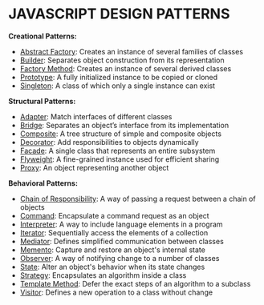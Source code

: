 # JAVASCRIPT DESIGN PATTERNS

**Creational Patterns:**

- [Abstract Factory](http://www.dofactory.com/javascript/abstract-factory-design-pattern): Creates an instance of several families of classes
- [Builder](http://www.dofactory.com/javascript/builder-design-pattern): Separates object construction from its representation
- [Factory Method](http://www.dofactory.com/javascript/factory-method-design-pattern): Creates an instance of several derived classes
- [Prototype](http://www.dofactory.com/javascript/prototype-design-pattern): A fully initialized instance to be copied or cloned
- [Singleton](http://www.dofactory.com/javascript/singleton-design-pattern): A class of which only a single instance can exist

**Structural Patterns:**

- [Adapter](http://www.dofactory.com/javascript/adapter-design-pattern): Match interfaces of different classes
- [Bridge](http://www.dofactory.com/javascript/bridge-design-pattern): Separates an object’s interface from its implementation
- [Composite](http://www.dofactory.com/javascript/composite-design-pattern): A tree structure of simple and composite objects
- [Decorator](http://www.dofactory.com/javascript/decorator-design-pattern): Add responsibilities to objects dynamically
- [Facade](http://www.dofactory.com/javascript/facade-design-pattern): A single class that represents an entire subsystem
- [Flyweight](http://www.dofactory.com/javascript/flyweight-design-pattern): A fine-grained instance used for efficient sharing
- [Proxy](http://www.dofactory.com/javascript/proxy-design-pattern): An object representing another object

**Behavioral Patterns:**

- [Chain of Responsibility](http://www.dofactory.com/javascript/chain-of-responsibility-design-pattern): A way of passing a request between a chain of objects
- [Command](http://www.dofactory.com/javascript/command-design-pattern): Encapsulate a command request as an object
- [Interpreter](http://www.dofactory.com/javascript/interpreter-design-pattern): A way to include language elements in a program
- [Iterator](http://www.dofactory.com/javascript/iterator-design-pattern): Sequentially access the elements of a collection
- [Mediator](http://www.dofactory.com/javascript/mediator-design-pattern): Defines simplified communication between classes
- [Memento](http://www.dofactory.com/javascript/memento-design-pattern): Capture and restore an object's internal state
- [Observer](http://www.dofactory.com/javascript/observer-design-pattern): A way of notifying change to a number of classes
- [State](http://www.dofactory.com/javascript/state-design-pattern): Alter an object's behavior when its state changes
- [Strategy](http://www.dofactory.com/javascript/strategy-design-pattern): Encapsulates an algorithm inside a class
- [Template Method](http://www.dofactory.com/javascript/template-method-design-pattern): Defer the exact steps of an algorithm to a subclass
- [Visitor](http://www.dofactory.com/javascript/visitor-method-design-pattern): Defines a new operation to a class without change
